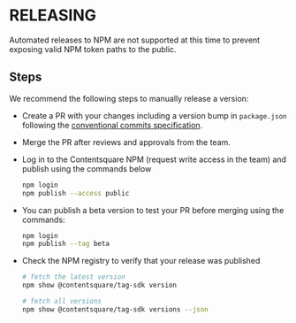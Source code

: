 # RELEASING

Automated releases to NPM are not supported at this time to prevent exposing valid NPM token paths to the public.

## Steps

We recommend the following steps to manually release a version:

- Create a PR with your changes including a version bump in `package.json` following the [conventional commits specification](https://www.conventionalcommits.org/en/v1.0.0/).
- Merge the PR after reviews and approvals from the team.
- Log in to the Contentsquare NPM (request write access in the team) and publish using the commands below
  ```bash
  npm login
  npm publish --access public
  ```
- You can publish a beta version to test your PR before merging using the commands:
  ```bash
  npm login
  npm publish --tag beta
  ```
- Check the NPM registry to verify that your release was published

  ```bash
  # fetch the latest version
  npm show @contentsquare/tag-sdk version

  # fetch all versions
  npm show @contentsquare/tag-sdk versions --json
  ```
